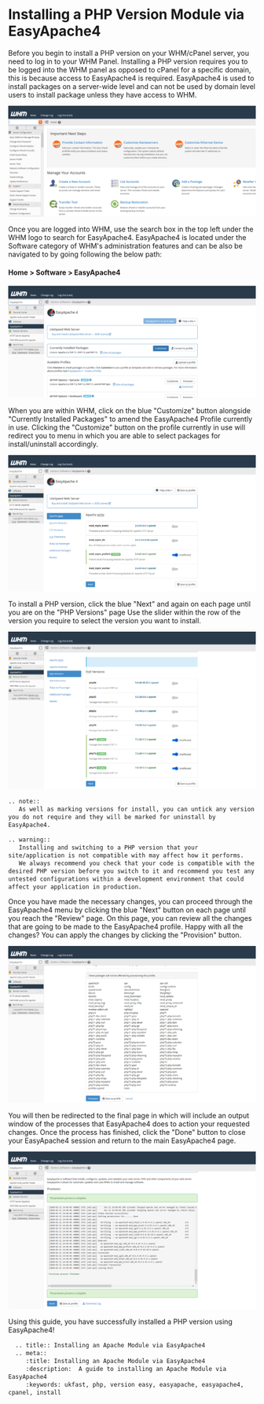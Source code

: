 # Installing a PHP Version Module via EasyApache4

Before you begin to install a PHP version on your WHM/cPanel server, you need to log in to your WHM Panel.
Installing a PHP version requires you to be logged into the WHM panel as opposed to cPanel for a specific domain, this is because access to EasyApache4 is required.
EasyApache4 is used to install packages on a server-wide level and can not be used by domain level users to install package unless they have access to WHM.

![cPanel Home](files/cpanel_home.PNG)

Once you are logged into WHM, use the search box in the top left under the WHM logo to search for EasyApache4.
EasyApache4 is located under the Software category of WHM's administration features and can be also be navigated to by going following the below path:

#### Home > Software > EasyApache4

![cPanel EA4 Home](files/cpanel_easyapache4home.PNG)

When you are within WHM, click on the blue "Customize" button alongside "Currently Installed Packages" to amend the EasyApache4 Profile currently in use.
Clicking the "Customize" button on the profile currently in use will redirect you to menu in which you are able to select packages for install/uninstall accordingly.

![cPanel EA4 Apache MPM](files/cpanel_easyapache4apachempm.PNG)

To install a PHP version, click the blue "Next" and again on each page until you are on the "PHP Versions" page
Use the slider within the row of the version you require to select the version you want to install.

![cPanel EA4 PHP Version](files/cpanel_easyapache4phpversion.PNG)

```eval_rst
.. note::
   As well as marking versions for install, you can untick any version you do not require and they will be marked for uninstall by EasyApache4.
```

```eval_rst
.. warning::
   Installing and switching to a PHP version that your site/application is not compatible with may affect how it performs.
   We always recommend you check that your code is compatible with the desired PHP version before you switch to it and recommend you test any untested configurations within a development environment that could affect your application in production.
```

Once you have made the necessary changes, you can proceed through the EasyApache4 menu by clicking the blue "Next" button on each page until you reach the "Review" page.
On this page, you can review all the changes that are going to be made to the EasyApache4 profile. Happy with all the changes? You can apply the changes by clicking the "Provision" button.

![cPanel EA4 Review](files/cpanel_easyapache4review.PNG)

You will then be redirected to the final page in which will include an output window of the processes that EasyApache4 does to action your requested changes.
Once the process has finished, click the "Done" button to close your EasyApache4 session and return to the main EasyApache4 page.

![cPanel EA4 Done](files/cpanel_easyapache4done.PNG)

Using this guide, you have successfully installed a PHP version using EasyApache4!

```eval_rst
  .. title:: Installing an Apache Module via EasyApache4
  .. meta::
     :title: Installing an Apache Module via EasyApache4
     :description:  A guide to installing an Apache Module via EasyApache4
     :keywords: ukfast, php, version easy, easyapache, easyapache4, cpanel, install
